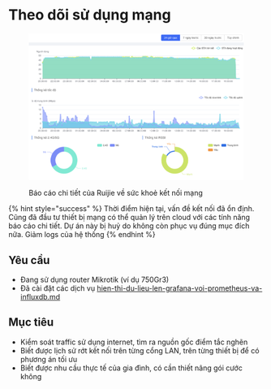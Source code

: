 # Theo dõi sử dụng mạng

<figure><img src="../../.gitbook/assets/image (1) (1).png" alt=""><figcaption><p>Báo cáo chi tiết của Ruijie về sức khoẻ kết nối mạng</p></figcaption></figure>

{% hint style="success" %}
Thời điểm hiện tại, vấn đề kết nối đã ổn định. Cũng đã đầu tư thiết bị mạng có thể quản lý trên cloud với các tính năng báo cáo chi tiết. Dự án này bị huỷ do không còn phục vụ đúng mục đích nữa. Giảm logs của hệ thống
{% endhint %}

## Yêu cầu

* Đang sử dụng router Mikrotik (ví dụ 750Gr3)
* Đã cài đặt các dịch vụ [hien-thi-du-lieu-len-grafana-voi-prometheus-va-influxdb.md](hien-thi-du-lieu-len-grafana-voi-prometheus-va-influxdb.md "mention")

## Mục tiêu

* Kiểm soát traffic sử dụng internet, tìm ra nguồn gốc điểm tắc nghẽn
* Biết được lịch sử rớt kết nối trên từng cổng LAN, trên từng thiết bị để có phương án tối ưu
* Biết được nhu cầu thực tế của gia đình, có cần thiết nâng gói cước không

